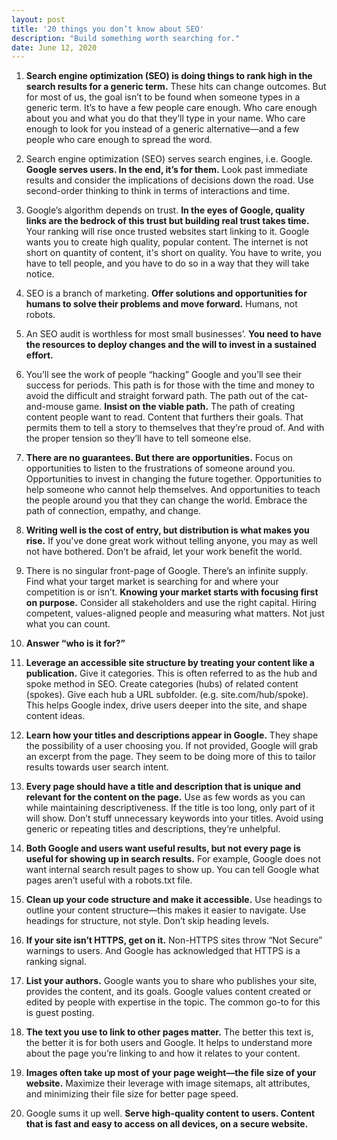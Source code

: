 ```yaml
---
layout: post
title: '20 things you don’t know about SEO'
description: "Build something worth searching for."
date: June 12, 2020
---
```



1. **Search engine optimization (SEO) is doing things to rank high in the search results for a generic term.** These hits can change outcomes. But for most of us, the goal isn’t to be found when someone types in a generic term. It’s to have a few people care enough. Who care enough about you and what you do that they’ll type in your name. Who care enough to look for you instead of a generic alternative—and a few people who care enough to spread the word.

2. Search engine optimization (SEO) serves search engines, i.e. Google. **Google serves users. In the end, it’s for them.** Look past immediate results and consider the implications of decisions down the road. Use second-order thinking to think in terms of interactions and time.

3. Google’s algorithm depends on trust. **In the eyes of Google, quality links are the bedrock of this trust but building real trust takes time.** Your ranking will rise once trusted websites start linking to it. Google wants you to create high quality, popular content. The internet is not short on quantity of content, it's short on quality. You have to write, you have to tell people, and you have to do so in a way that they will take notice. 

4. SEO is a branch of marketing. **Offer solutions and opportunities for humans to solve their problems and move forward.** Humans, not robots. 

5. An SEO audit is worthless for most small businesses’. **You need to have the resources to deploy changes and the will to invest in a sustained effort.**

6. You’ll see the work of people “hacking” Google and you’ll see their success for periods. This path is for those with the time and money to avoid the difficult and straight forward path. The path out of the cat-and-mouse game. **Insist on the viable path.** The path of creating content people want to read. Content that furthers their goals. That permits them to tell a story to themselves that they’re proud of. And with the proper tension so they’ll have to tell someone else.

7. **There are no guarantees. But there are opportunities.** Focus on opportunities to listen to the frustrations of someone around you. Opportunities to invest in changing the future together. Opportunities to help someone who cannot help themselves. And opportunities to teach the people around you that they can change the world. Embrace the path of connection, empathy, and change.

8. **Writing well is the cost of entry, but distribution is what makes you rise.** If you've done great work without telling anyone, you may as well not have bothered. Don’t be afraid, let your work benefit the world.

9. There is no singular front-page of Google. There’s an infinite supply. Find what your target market is searching for and where your competition is or isn’t. **Knowing your market starts with focusing first on purpose.** Consider all stakeholders and use the right capital. Hiring competent, values-aligned people and measuring what matters. Not just what you can count.

10. **Answer “who is it for?”**

11. **Leverage an accessible site structure by treating your content like a publication.** Give it categories. This is often referred to as the hub and spoke method in SEO. Create categories (hubs) of related content (spokes). Give each hub a URL subfolder. (e.g. site.com/hub/spoke). This helps Google index, drive users deeper into the site, and shape content ideas.

12. **Learn how your titles and descriptions appear in Google.** They shape the possibility of a user choosing you. If not provided, Google will grab an excerpt from the page. They seem to be doing more of this to tailor results towards user search intent.

13. **Every page should have a title and description that is unique and relevant for the content on the page.** Use as few words as you can while maintaining descriptiveness. If the title is too long, only part of it will show. Don’t stuff unnecessary keywords into your titles. Avoid using generic or repeating titles and descriptions, they’re unhelpful.

14. **Both Google and users want useful results, but not every page is useful for showing up in search results.** For example, Google does not want internal search result pages to show up. You can tell Google what pages aren’t useful with a robots.txt file.

15. **Clean up your code structure and make it accessible.** Use headings to outline your content structure—this makes it easier to navigate. Use headings for structure, not style. Don’t skip heading levels.

16. **If your site isn’t HTTPS, get on it.** Non-HTTPS sites throw “Not Secure” warnings to users. And Google has acknowledged that HTTPS is a ranking signal.

17. **List your authors.** Google wants you to share who publishes your site, provides the content, and its goals. Google values content created or edited by people with expertise in the topic. The common go-to for this is guest posting.

18. **The text you use to link to other pages matter.** The better this text is, the better it is for both users and Google. It helps to understand more about the page you’re linking to and how it relates to your content.

19. **Images often take up most of your page weight—the file size of your website.** Maximize their leverage with image sitemaps, alt attributes, and minimizing their file size for better page speed.

20. Google sums it up well. **Serve high-quality content to users. Content that is fast and easy to access on all devices, on a secure website.**